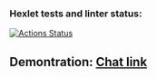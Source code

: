 ### Hexlet tests and linter status:
[![Actions Status](https://github.com/Flynnrcore/frontend-project-12/workflows/hexlet-check/badge.svg)](https://github.com/Flynnrcore/frontend-project-12/actions)

## Demontration: [Chat link](https://flynnrcore-chat.onrender.com/)